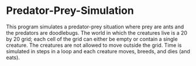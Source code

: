# Predator-Prey-Simulation
This program simulates a predator-prey situation where prey are ants and the predators are doodlebugs. The world in which the creatures live is a 20 by 20 grid; each cell of the grid can either be empty or contain a single creature. The creatures are not allowed to move outside the grid. Time is simulated in steps in a loop and each creature moves, breeds, and dies (and eats).
